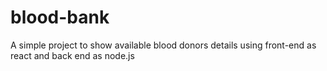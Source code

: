 # blood-bank
A simple project to show available blood donors details using front-end as react and back end as node.js
